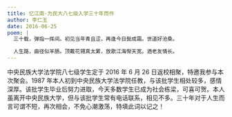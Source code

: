 ```yaml
---
title: 忆江南·为民大八七级入学三十年而作
author: 李仁玉
date: 2016-06-25
poem: |
  三十载，弹指一挥间。初见当年青且涩，再逢今日鬓成霜。世道好沧桑。

  人生路，曲径似羊肠。顶戴花翎真太累，放歌江海惭天宽。酒老友情长。
---
```


中央民族大学法学院八七级学生定于 2016 年 6 月 26 日返校相聚，特邀我参与本次聚会。1987 年本人初到中央民族大学法学院任教，与该批学生相处较多，感情深厚。该批学生毕业后努力进取，今天多数学生已成为社会栋梁，可喜可贺。本人虽离开中央民族大学，但与该批学生常有电话联系，相见不多。三十年对于人生而言可谓不短，再次相会，不免心潮激荡，特填此词以记之！

